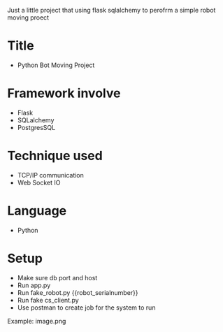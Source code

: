Just a little project that using flask sqlalchemy to perofrm a simple robot moving proect

# Title 
- Python Bot Moving Project

# Framework involve
- Flask
- SQLalchemy
- PostgresSQL

# Technique used
- TCP/IP communication
- Web Socket IO 

# Language
- Python

# Setup
- Make sure db port and host
- Run app.py
- Run fake_robot.py {{robot_serialnumber}}
- Run fake cs_client.py
- Use postman to create job for the system to run 

Example: 
 image.png